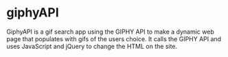 # giphyAPI



GiphyAPI is a  gif search app using the GIPHY API to make a dynamic web page that populates with gifs of the users choice. It calls the GIPHY API and uses JavaScript and jQuery to change the HTML on the site.


